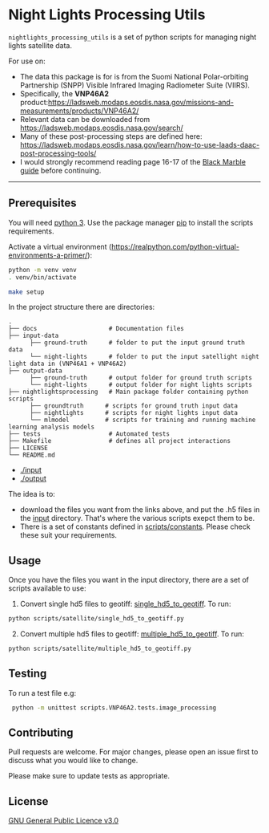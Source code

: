 # Night Lights Processing Utils

`nightlights_processing_utils` is a set of python scripts for managing night lights satellite data.

For use on:

- The data this package is for is from the Suomi National Polar-orbiting Partnership (SNPP) Visible Infrared Imaging Radiometer Suite (VIIRS).
- Specifically, the **VNP46A2** product:https://ladsweb.modaps.eosdis.nasa.gov/missions-and-measurements/products/VNP46A2/
- Relevant data can be downloaded from https://ladsweb.modaps.eosdis.nasa.gov/search/
- Many of these post-processing steps are defined here: https://ladsweb.modaps.eosdis.nasa.gov/learn/how-to-use-laads-daac-post-processing-tools/
- I would strongly recommend reading page 16-17 of the [Black Marble guide](https://viirsland.gsfc.nasa.gov/PDF/BlackMarbleUserGuide_v1.2_20220916.pdf) before continuing.

---

## Prerequisites

You will need [python 3](https://www.python.org/downloads/).
Use the package manager [pip](https://pip.pypa.io/en/stable/) to install the scripts requirements.

Activate a virtual environment (https://realpython.com/python-virtual-environments-a-primer/):

```bash
python -m venv venv
. venv/bin/activate
```

```bash
make setup
```

In the project structure there are directories:

    .
    ├── docs                    # Documentation files
    ├── input-data
          ├── ground-truth      # folder to put the input ground truth data
          └── night-lights      # folder to put the input satellight night light data in (VNP46A1 + VNP46A2)
    ├── output-data
          ├── ground-truth      # output folder for ground truth scripts
          └── night-lights      # output folder for night lights scripts
    ├── nightlightsprocessing   # Main package folder containing python scripts
          ├── groundtruth      # scripts for ground truth input data
          ├── nightlights      # scripts for night lights input data
          └── mlmodel          # scripts for training and running machine learning analysis models
    ├── tests                   # Automated tests
    ├── Makefile                # defines all project interactions
    ├── LICENSE
    └── README.md

- [./input](./input)
- [./output](./output)

The idea is to:

- download the files you want from the links above, and put the .h5 files in the [input](./input) directory. That's where the various scripts exepct them to be.
- There is a set of constants defined in [scripts/constants](scripts/constants). Please check these suit your requirements.

## Usage

Once you have the files you want in the input directory, there are a set of scripts available to use:

1. Convert single hd5 files to geotiff: [single_hd5_to_geotiff](./scripts//satellite//single_hd5_to_geotiff.py). To run:

```bash
python scripts/satellite/single_hd5_to_geotiff.py
```

2. Convert multiple hd5 files to geotiff: [multiple_hd5_to_geotiff](./scripts//satellite//multiple_hd5_to_geotiff.py). To run:

```bash
python scripts/satellite/multiple_hd5_to_geotiff.py
```

## Testing

To run a test file e.g:

```bash
 python -m unittest scripts.VNP46A2.tests.image_processing
```

## Contributing

Pull requests are welcome. For major changes, please open an issue first
to discuss what you would like to change.

Please make sure to update tests as appropriate.

## License

[GNU General Public Licence v3.0](https://choosealicense.com/licenses/gpl-3.0/)
